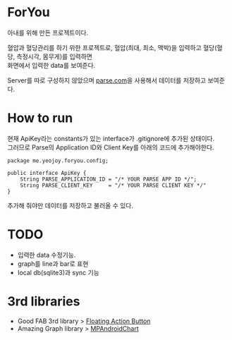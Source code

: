 # ForYou
아내를 위해 만든 프로젝트이다.

혈압과 혈당관리를 하기 위한 프로젝트로, 혈압(최대, 최소, 맥박)을 입력하고 혈당(혈당, 측정시각, 몸무게)를 입력하면  
화면에서 입력한 data를 보여준다.

Server를 따로 구성하지 않았으며 [parse.com](parse.com)을 사용해서 데이터를 저장하고 보여준다.

# How to run
현재 ApiKey라는 constants가 있는 interface가 .gitignore에 추가된 상태이다.  
그러므로 Parse의 Application ID와 Client Key를 아래의 코드에 추가해야한다.

```
package me.yeojoy.foryou.config;

public interface ApiKey {
	String PARSE_APPLICATION_ID = "/* YOUR PARSE APP ID */";
    String PARSE_CLIENT_KEY		= "/* YOUR PARSE CLIENT KEY */"
}
```
추가해 줘야만 데이터를 저장하고 불러올 수 있다.

# TODO
- 입력한 data 수정기능.
- graph를 line과 bar로 표현
- local db(sqlite3)과 sync 기능

# 3rd libraries
- Good FAB 3rd library > [Floating Action Button](https://github.com/Clans/FloatingActionButton)
- Amazing Graph library > [MPAndroidChart](https://github.com/PhilJay/MPAndroidChart)

